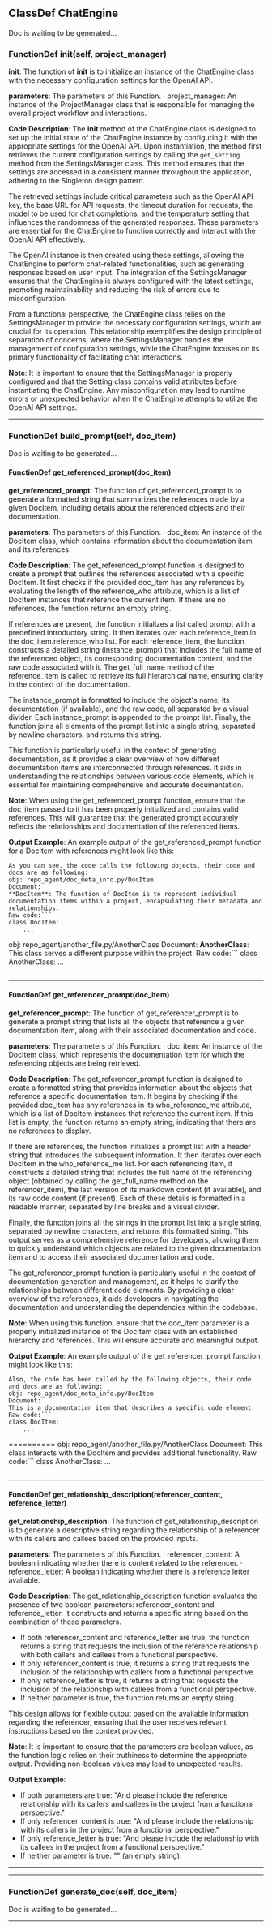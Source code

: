 ## ClassDef ChatEngine
Doc is waiting to be generated...
### FunctionDef __init__(self, project_manager)
**__init__**: The function of __init__ is to initialize an instance of the ChatEngine class with the necessary configuration settings for the OpenAI API.

**parameters**: The parameters of this Function.
· project_manager: An instance of the ProjectManager class that is responsible for managing the overall project workflow and interactions.

**Code Description**: The __init__ method of the ChatEngine class is designed to set up the initial state of the ChatEngine instance by configuring it with the appropriate settings for the OpenAI API. Upon instantiation, the method first retrieves the current configuration settings by calling the `get_setting` method from the SettingsManager class. This method ensures that the settings are accessed in a consistent manner throughout the application, adhering to the Singleton design pattern.

The retrieved settings include critical parameters such as the OpenAI API key, the base URL for API requests, the timeout duration for requests, the model to be used for chat completions, and the temperature setting that influences the randomness of the generated responses. These parameters are essential for the ChatEngine to function correctly and interact with the OpenAI API effectively.

The OpenAI instance is then created using these settings, allowing the ChatEngine to perform chat-related functionalities, such as generating responses based on user input. The integration of the SettingsManager ensures that the ChatEngine is always configured with the latest settings, promoting maintainability and reducing the risk of errors due to misconfiguration.

From a functional perspective, the ChatEngine class relies on the SettingsManager to provide the necessary configuration settings, which are crucial for its operation. This relationship exemplifies the design principle of separation of concerns, where the SettingsManager handles the management of configuration settings, while the ChatEngine focuses on its primary functionality of facilitating chat interactions.

**Note**: It is important to ensure that the SettingsManager is properly configured and that the Setting class contains valid attributes before instantiating the ChatEngine. Any misconfiguration may lead to runtime errors or unexpected behavior when the ChatEngine attempts to utilize the OpenAI API settings.
***
### FunctionDef build_prompt(self, doc_item)
Doc is waiting to be generated...
#### FunctionDef get_referenced_prompt(doc_item)
**get_referenced_prompt**: The function of get_referenced_prompt is to generate a formatted string that summarizes the references made by a given DocItem, including details about the referenced objects and their documentation.

**parameters**: The parameters of this Function.
· doc_item: An instance of the DocItem class, which contains information about the documentation item and its references.

**Code Description**: The get_referenced_prompt function is designed to create a prompt that outlines the references associated with a specific DocItem. It first checks if the provided doc_item has any references by evaluating the length of the reference_who attribute, which is a list of DocItem instances that reference the current item. If there are no references, the function returns an empty string.

If references are present, the function initializes a list called prompt with a predefined introductory string. It then iterates over each reference_item in the doc_item.reference_who list. For each reference_item, the function constructs a detailed string (instance_prompt) that includes the full name of the referenced object, its corresponding documentation content, and the raw code associated with it. The get_full_name method of the reference_item is called to retrieve its full hierarchical name, ensuring clarity in the context of the documentation.

The instance_prompt is formatted to include the object's name, its documentation (if available), and the raw code, all separated by a visual divider. Each instance_prompt is appended to the prompt list. Finally, the function joins all elements of the prompt list into a single string, separated by newline characters, and returns this string.

This function is particularly useful in the context of generating documentation, as it provides a clear overview of how different documentation items are interconnected through references. It aids in understanding the relationships between various code elements, which is essential for maintaining comprehensive and accurate documentation.

**Note**: When using the get_referenced_prompt function, ensure that the doc_item passed to it has been properly initialized and contains valid references. This will guarantee that the generated prompt accurately reflects the relationships and documentation of the referenced items.

**Output Example**: An example output of the get_referenced_prompt function for a DocItem with references might look like this:
```
As you can see, the code calls the following objects, their code and docs are as following:
obj: repo_agent/doc_meta_info.py/DocItem
Document: 
**DocItem**: The function of DocItem is to represent individual documentation items within a project, encapsulating their metadata and relationships.
Raw code:```
class DocItem:
    ...
```
obj: repo_agent/another_file.py/AnotherClass
Document: 
**AnotherClass**: This class serves a different purpose within the project.
Raw code:```
class AnotherClass:
    ...
```
```
***
#### FunctionDef get_referencer_prompt(doc_item)
**get_referencer_prompt**: The function of get_referencer_prompt is to generate a prompt string that lists all the objects that reference a given documentation item, along with their associated documentation and code.

**parameters**: The parameters of this Function.
· doc_item: An instance of the DocItem class, which represents the documentation item for which the referencing objects are being retrieved.

**Code Description**: The get_referencer_prompt function is designed to create a formatted string that provides information about the objects that reference a specific documentation item. It begins by checking if the provided doc_item has any references in its who_reference_me attribute, which is a list of DocItem instances that reference the current item. If this list is empty, the function returns an empty string, indicating that there are no references to display.

If there are references, the function initializes a prompt list with a header string that introduces the subsequent information. It then iterates over each DocItem in the who_reference_me list. For each referencing item, it constructs a detailed string that includes the full name of the referencing object (obtained by calling the get_full_name method on the referencer_item), the last version of its markdown content (if available), and its raw code content (if present). Each of these details is formatted in a readable manner, separated by line breaks and a visual divider.

Finally, the function joins all the strings in the prompt list into a single string, separated by newline characters, and returns this formatted string. This output serves as a comprehensive reference for developers, allowing them to quickly understand which objects are related to the given documentation item and to access their associated documentation and code.

The get_referencer_prompt function is particularly useful in the context of documentation generation and management, as it helps to clarify the relationships between different code elements. By providing a clear overview of the references, it aids developers in navigating the documentation and understanding the dependencies within the codebase.

**Note**: When using this function, ensure that the doc_item parameter is a properly initialized instance of the DocItem class with an established hierarchy and references. This will ensure accurate and meaningful output.

**Output Example**: An example output of the get_referencer_prompt function might look like this:
```
Also, the code has been called by the following objects, their code and docs are as following:
obj: repo_agent/doc_meta_info.py/DocItem
Document: 
This is a documentation item that describes a specific code element.
Raw code:```
class DocItem:
    ...
```
==========
obj: repo_agent/another_file.py/AnotherClass
Document: 
This class interacts with the DocItem and provides additional functionality.
Raw code:```
class AnotherClass:
    ...
```
```
***
#### FunctionDef get_relationship_description(referencer_content, reference_letter)
**get_relationship_description**: The function of get_relationship_description is to generate a descriptive string regarding the relationship of a referencer with its callers and callees based on the provided inputs.

**parameters**: The parameters of this Function.
· referencer_content: A boolean indicating whether there is content related to the referencer.
· reference_letter: A boolean indicating whether there is a reference letter available.

**Code Description**: The get_relationship_description function evaluates the presence of two boolean parameters: referencer_content and reference_letter. It constructs and returns a specific string based on the combination of these parameters. 

- If both referencer_content and reference_letter are true, the function returns a string that requests the inclusion of the reference relationship with both callers and callees from a functional perspective.
- If only referencer_content is true, it returns a string that requests the inclusion of the relationship with callers from a functional perspective.
- If only reference_letter is true, it returns a string that requests the inclusion of the relationship with callees from a functional perspective.
- If neither parameter is true, the function returns an empty string.

This design allows for flexible output based on the available information regarding the referencer, ensuring that the user receives relevant instructions based on the context provided.

**Note**: It is important to ensure that the parameters are boolean values, as the function logic relies on their truthiness to determine the appropriate output. Providing non-boolean values may lead to unexpected results.

**Output Example**: 
- If both parameters are true: "And please include the reference relationship with its callers and callees in the project from a functional perspective."
- If only referencer_content is true: "And please include the relationship with its callers in the project from a functional perspective."
- If only reference_letter is true: "And please include the relationship with its callees in the project from a functional perspective."
- If neither parameter is true: "" (an empty string).
***
***
### FunctionDef generate_doc(self, doc_item)
Doc is waiting to be generated...
***
